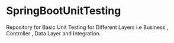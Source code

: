 # SpringBootUnitTesting
Repository for Basic Unit Testing for Different Layers i.e Business , Controller , Data Layer and Integration. 
